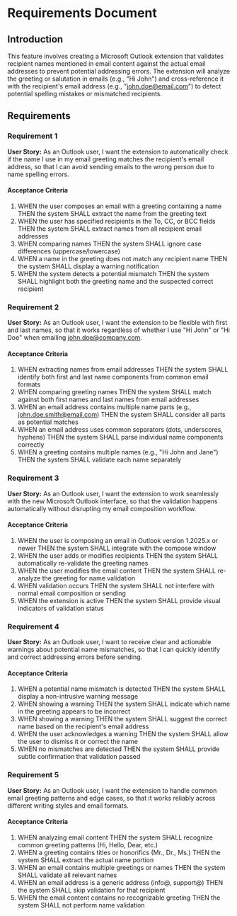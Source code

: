 # Requirements Document

## Introduction

This feature involves creating a Microsoft Outlook extension that validates recipient names mentioned in email content against the actual email addresses to prevent potential addressing errors. The extension will analyze the greeting or salutation in emails (e.g., "Hi John") and cross-reference it with the recipient's email address (e.g., "john.doe@email.com") to detect potential spelling mistakes or mismatched recipients.

## Requirements

### Requirement 1

**User Story:** As an Outlook user, I want the extension to automatically check if the name I use in my email greeting matches the recipient's email address, so that I can avoid sending emails to the wrong person due to name spelling errors.

#### Acceptance Criteria

1. WHEN the user composes an email with a greeting containing a name THEN the system SHALL extract the name from the greeting text
2. WHEN the user has specified recipients in the To, CC, or BCC fields THEN the system SHALL extract names from all recipient email addresses
3. WHEN comparing names THEN the system SHALL ignore case differences (uppercase/lowercase)
4. WHEN a name in the greeting does not match any recipient name THEN the system SHALL display a warning notification
5. WHEN the system detects a potential mismatch THEN the system SHALL highlight both the greeting name and the suspected correct recipient

### Requirement 2

**User Story:** As an Outlook user, I want the extension to be flexible with first and last names, so that it works regardless of whether I use "Hi John" or "Hi Doe" when emailing john.doe@company.com.

#### Acceptance Criteria

1. WHEN extracting names from email addresses THEN the system SHALL identify both first and last name components from common email formats
2. WHEN comparing greeting names THEN the system SHALL match against both first names and last names from email addresses
3. WHEN an email address contains multiple name parts (e.g., john.doe.smith@email.com) THEN the system SHALL consider all parts as potential matches
4. WHEN an email address uses common separators (dots, underscores, hyphens) THEN the system SHALL parse individual name components correctly
5. WHEN a greeting contains multiple names (e.g., "Hi John and Jane") THEN the system SHALL validate each name separately

### Requirement 3

**User Story:** As an Outlook user, I want the extension to work seamlessly with the new Microsoft Outlook interface, so that the validation happens automatically without disrupting my email composition workflow.

#### Acceptance Criteria

1. WHEN the user is composing an email in Outlook version 1.2025.x or newer THEN the system SHALL integrate with the compose window
2. WHEN the user adds or modifies recipients THEN the system SHALL automatically re-validate the greeting names
3. WHEN the user modifies the email content THEN the system SHALL re-analyze the greeting for name validation
4. WHEN validation occurs THEN the system SHALL not interfere with normal email composition or sending
5. WHEN the extension is active THEN the system SHALL provide visual indicators of validation status

### Requirement 4

**User Story:** As an Outlook user, I want to receive clear and actionable warnings about potential name mismatches, so that I can quickly identify and correct addressing errors before sending.

#### Acceptance Criteria

1. WHEN a potential name mismatch is detected THEN the system SHALL display a non-intrusive warning message
2. WHEN showing a warning THEN the system SHALL indicate which name in the greeting appears to be incorrect
3. WHEN showing a warning THEN the system SHALL suggest the correct name based on the recipient's email address
4. WHEN the user acknowledges a warning THEN the system SHALL allow the user to dismiss it or correct the name
5. WHEN no mismatches are detected THEN the system SHALL provide subtle confirmation that validation passed

### Requirement 5

**User Story:** As an Outlook user, I want the extension to handle common email greeting patterns and edge cases, so that it works reliably across different writing styles and email formats.

#### Acceptance Criteria

1. WHEN analyzing email content THEN the system SHALL recognize common greeting patterns (Hi, Hello, Dear, etc.)
2. WHEN a greeting contains titles or honorifics (Mr., Dr., Ms.) THEN the system SHALL extract the actual name portion
3. WHEN an email contains multiple greetings or names THEN the system SHALL validate all relevant names
4. WHEN an email address is a generic address (info@, support@) THEN the system SHALL skip validation for that recipient
5. WHEN the email content contains no recognizable greeting THEN the system SHALL not perform name validation